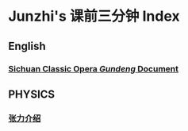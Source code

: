 # Junzhi's 课前三分钟 Index

## English

### [Sichuan Classic Opera *Gundeng* Document](./ENG/2024-3-Sichuan-Opera-doc.md)

## PHYSICS

### [张力介绍](./PHY/2023-11-张力.md)
